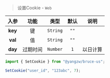 > 设置Cookie - `Web`

入参|功能|类型|默认|说明
:-:|:-:|:-:|:-:|-
**key**|键|`String`|`""`
**val**|值|`String`|`""`
**day**|过期时间|`Number`|`1`|以日计算

```js
import { SetCookie } from "@yangzw/bruce-us";

SetCookie("user_id", "123abc", 7);
```